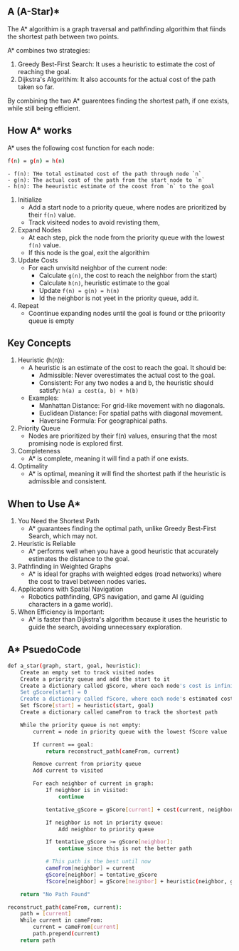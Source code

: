 ## A (A-Star)*

The A* algorithim is a graph traversal and pathfinding algorithim that fiinds the shortest path between two points.

A* combines two strategies:
1. Greedy Best-First Search: It uses a heuristic to estimate the cost of reaching the goal.
2. Dijkstra's Algorithim: It also accounts for the actual cost of the path taken so far.

By combining the two A* guarentees finding the shortest path, if one exists, while still being efficient.

## How A* works
A* uses the following cost function for each node:
```bash
f(n) = g(n) = h(n)
```
    - f(n): THe total estimated cost of the path through node `n`
    - g(n): The actual cost of the path from the start node to `n`
    - h(n): The heeuristic estimate of the coost from `n` to the goal

1. Initialize
    - Add a start node to a priority queue, where nodes are prioritized by their `f(n)` value.
    - Track visiteed nodes to avoid revisting them,
2. Expand Nodes
     - At each step, pick the node from the priority queue with the lowest `f(n)` value.
     - If this node is the goal, exit the algorithim
3. Update Costs
    - For each unvisitd neighbor of the current node:
        - Calculate `g(n)`, the cost to reach the neighbor from the start)
        - Calculate `h(n)`, heuristic estimate to the goal
        - Update `f(n) = g(n) = h(n)`
        - Id the neighbor is not yeet in the priority queue, add it.
4. Repeat
    - Coontinue expanding nodes until the goal is found or tthe priioority queue is empty

## Key Concepts
1. Heuristic (h(n)):
    - A heuristic is an estimate of the cost to reach the goal. It should be:
        - Admissible: Never overestimates the actual cost to the goal.
        - Consistent: For any two nodes a and b, the heuristic should satisfy: `h(a) ≤ cost(a, b) + h(b)`
    - Examples:
        - Manhattan Distance: For grid-like movement with no diagonals.
        - Euclidean Distance: For spatial paths with diagonal movement.
        - Haversine Formula: For geographical paths.
2. Priority Queue
     - Nodes are prioritized by their f(n) values, ensuring that the most promising node is explored first.
3. Completeness
     - A* is complete, meaning it will find a path if one exists.
4. Optimality
    - A* is optimal, meaning it will find the shortest path if the heuristic is admissible and consistent.

## When to Use A*
1. You Need the Shortest Path
    - A* guarantees finding the optimal path, unlike Greedy Best-First Search, which may not.
2. Heuristic is Reliable
    - A* performs well when you have a good heuristic that accurately estimates the distance to the goal.
3. Pathfinding in Weighted Graphs
     - A* is ideal for graphs with weighted edges (road networks) where the cost to travel between nodes varies.
4. Applications with Spatial Navigation
    - Robotics pathfinding, GPS navigation, and game AI (guiding characters in a game world).
5. When Efficiency is Important:
    - A* is faster than Dijkstra's algorithm because it uses the heuristic to guide the search, avoiding unnecessary exploration.

## A* PsuedoCode
```bash
def a_star(graph, start, goal, heuristic):
    Create an empty set to track visited nodes
    Create a priority queue and add the start to it
    Create a dictionary called gScore, where each node's cost is infinity
    Set gScore[start] = 0
    Create a dictionary called fScore, where each node's estimated cost is infinity
    Set fScore[start] = heuristic(start, goal)
    Create a dictionary called cameFrom to track the shortest path

    While the priority queue is not empty:
        current = node in priority queue with the lowest fScore value

        If current == goal:
            return reconstruct_path(cameFrom, current)

        Remove current from priority queue
        Add current to visited

        For each neighbor of current in graph:
            If neighbor is in visited:
                continue

            tentative_gScore = gScore[current] + cost(current, neighbor)

            If neighbor is not in priority queue:
                Add neighbor to priority queue

            If tentative_gScore >= gScore[neighbor]:
                continue since this is not the better path

            # This path is the best until now
            cameFrom[neighbor] = current
            gScore[neighbor] = tentative_gScore
            fScore[neighbor] = gScore[neighbor] + heuristic(neighbor, goal)

    return "No Path Found"

reconstruct_path(cameFrom, current):
    path = [current]
    While current in cameFrom:
        current = cameFrom[current]
        path.prepend(current)
    return path

```